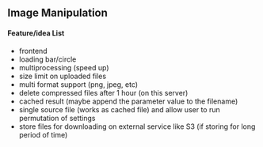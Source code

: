 ## Image Manipulation 

#### Feature/idea List

- frontend
- loading bar/circle
- multiprocessing (speed up)
- size limit on uploaded files
- multi format support (png, jpeg, etc)
- delete compressed files after 1 hour (on this server)
- cached result (maybe append the parameter value to the filename)
- single source file (works as cached file) and allow user to run permutation of settings
- store files for downloading on external service like S3 (if storing for long period of time)
